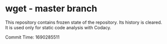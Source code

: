 # wget - master branch

This repository contains frozen state of the repository.
Its history is cleared. It is used only for static code
analysis with Codacy.

Commit Time: 1690285511